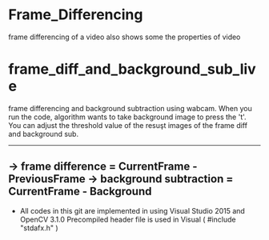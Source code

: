 # Frame_Differencing
frame differencing of a video
also shows some the properties of video

# frame_diff_and_background_sub_live
frame differencing and background subtraction using wabcam. When you run the code, algorithm wants to take background image to press the 't'. You can adjust the threshold value of the resuşt images of the frame diff and 
background sub.

---
-> frame difference = CurrentFrame - PreviousFrame
-> background subtraction = CurrentFrame - Background
---
* All codes in this git are implemented in using Visual Studio 2015 and OpenCV 3.1.0
Precompiled header file is used in Visual
( #include "stdafx.h" )

